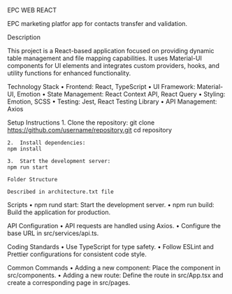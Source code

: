 EPC WEB REACT

EPC marketing platfor app for contacts transfer and validation.

Description

This project is a React-based application focused on providing dynamic table management and file mapping capabilities. It uses Material-UI components for UI elements and integrates custom providers, hooks, and utility functions for enhanced functionality.

Technology Stack
• Frontend: React, TypeScript
• UI Framework: Material-UI, Emotion
• State Management: React Context API, React Query
• Styling: Emotion, SCSS
• Testing: Jest, React Testing Library
• API Management: Axios

Setup Instructions 1. Clone the repository:
git clone https://github.com/username/repository.git
cd repository

    2.	Install dependencies:
    npm install

    3.	Start the development server:
    npm run start

    Folder Structure

    Described in architecture.txt file

Scripts
• npm rund start: Start the development server.
• npm run build: Build the application for production.

API Configuration
• API requests are handled using Axios.
• Configure the base URL in src/services/api.ts.

Coding Standards
• Use TypeScript for type safety.
• Follow ESLint and Prettier configurations for consistent code style.

Common Commands
• Adding a new component: Place the component in src/components.
• Adding a new route: Define the route in src/App.tsx and create a corresponding page in src/pages.
